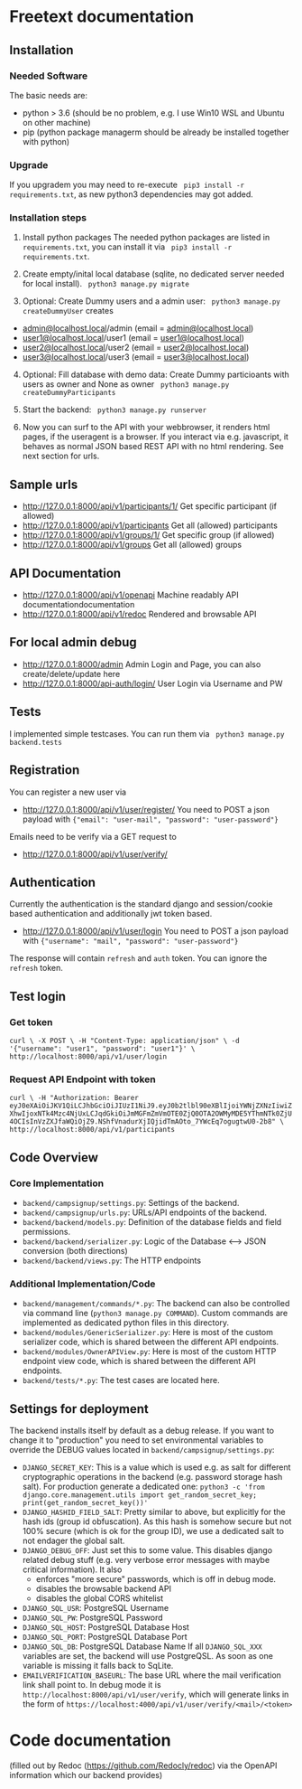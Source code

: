 # Freetext documentation
## Installation
### Needed Software
The basic needs are:
- python > 3.6 (should be no problem, e.g. I use Win10 WSL and Ubuntu on other machine)
- pip (python package managerm should be already be installed together with python)

### Upgrade
If you upgradem you may need to re-execute ` pip3 install -r requirements.txt`,
as new python3 dependencies may got added.

### Installation steps
1) Install python packages
The needed python packages are listed in ` requirements.txt`,
you can install it via ` pip3 install -r requirements.txt`.

2) Create empty/inital local database (sqlite, no dedicated server needed for local install).
` python3 manage.py migrate`

3) Optional: Create Dummy users and a admin user:
` python3 manage.py createDummyUser`
creates 
 - admin@localhost.local/admin (email = admin@localhost.local)
 - user1@localhost.local/user1 (email = user1@localhost.local)
 - user2@localhost.local/user2 (email = user2@localhost.local)
 - user3@localhost.local/user3 (email = user3@localhost.local)

4) Optional: Fill database with demo data: Create Dummy particioants with users as owner and None as owner
` python3 manage.py createDummyParticipants`

5) Start the backend:
` python3 manage.py runserver`

6) Now you can surf to the API with your webbrowser, it renders html pages,
if the useragent is a browser. If you interact via e.g. javascript,
it behaves as normal JSON based REST API with no html rendering.
See next section for urls.

## Sample urls
- http://127.0.0.1:8000/api/v1/participants/1/ Get specific participant (if allowed)
- http://127.0.0.1:8000/api/v1/participants Get all (allowed) participants
- http://127.0.0.1:8000/api/v1/groups/1/ Get specific group (if allowed)
- http://127.0.0.1:8000/api/v1/groups Get all (allowed) groups

## API Documentation
- http://127.0.0.1:8000/api/v1/openapi Machine readably API documentationdocumentation
- http://127.0.0.1:8000/api/v1/redoc  Rendered and browsable API

## For local admin debug
- http://127.0.0.1:8000/admin Admin Login and Page, you can also create/delete/update here
- http://127.0.0.1:8000/api-auth/login/ User Login via Username and PW

## Tests
I implemented simple testcases. You can run them via ` python3 manage.py backend.tests`

## Registration
You can register a new user via
- http://127.0.0.1:8000/api/v1/user/register/
You need to POST a json payload with
`{"email": "user-mail", "password": "user-password"}`

Emails need to be verify via a GET request to
- http://127.0.0.1:8000/api/v1/user/verify/<token>

## Authentication
Currently the authentication is the standard django and session/cookie based authentication
and additionally jwt token based.
- http://127.0.0.1:8000/api/v1/user/login
You need to POST a json payload with
`{"username": "mail", "password": "user-password"}`

The response will contain `refresh` and `auth` token.
You can ignore the `refresh` token.

## Test login
### Get token
`curl \
  -X POST \
  -H "Content-Type: application/json" \
  -d '{"username": "user1", "password": "user1"}' \
  http://localhost:8000/api/v1/user/login`

### Request API Endpoint with token
`curl \
  -H "Authorization: Bearer eyJ0eXAiOiJKV1QiLCJhbGciOiJIUzI1NiJ9.eyJ0b2tlbl90eXBlIjoiYWNjZXNzIiwiZXhwIjoxNTk4Mzc4NjUxLCJqdGkiOiJmMGFmZmVmOTE0ZjQ0OTA2OWMyMDE5YThmNTk0ZjU4OCIsInVzZXJfaWQiOjZ9.NShfVnadurXjIQjidTmAOto_7YWcEq7ogugtwU0-2b8" \
  http://localhost:8000/api/v1/participants`

## Code Overview
### Core Implementation
 - `backend/campsignup/settings.py`: Settings of the backend.
 - `backend/campsignup/urls.py`: URLs/API endpoints of the backend.
 - `backend/backend/models.py`: Definition of the database fields
 and field permissions.
 - `backend/backend/serializer.py`: Logic of the Database <--> JSON conversion (both directions)
 - `backend/backend/views.py`: The HTTP endpoints

 ### Additional Implementation/Code
 - `backend/management/commands/*.py`: The backend can also be controlled via command line (`python3 manage.py COMMAND`).
 Custom commands are implemented as dedicated python files in this directory.
 - `backend/modules/GenericSerializer.py`: Here is most of the custom serializer code, which is shared between the different API endpoints.
 - `backend/modules/OwnerAPIView.py`: Here is most of the custom HTTP endpoint view code, which is shared between the different API endpoints.
 - `backend/tests/*.py`: The test cases are located here.

## Settings for deployment
The backend installs itself by default as a debug release.
If you want to change it to "production" you need to set environmental variables to override the DEBUG values located in `backend/campsignup/settings.py`:

- `DJANGO_SECRET_KEY`:
  This is a value which is used e.g. as salt for different cryptographic operations in the backend (e.g. password storage hash salt). For production generate a dedicated one:
  `python3 -c 'from django.core.management.utils import get_random_secret_key; print(get_random_secret_key())'`
- `DJANGO_HASHID_FIELD_SALT`:
  Pretty similar to above, but explicitly for the hash ids
  (group id obfuscation). As this hash is somehow secure but not 100% secure (which is ok for the group ID), we use a dedicated salt to not endager the global salt.
- `DJANGO_DEBUG_OFF`: Just set this to some value.
  This disables django related debug stuff (e.g. very verbose error messages with maybe critical information).
  It also
    - enforces "more secure" passwords, which is off in debug mode.
    - disables the browsable backend API
    - disables the global CORS whitelist
- `DJANGO_SQL_USR`: PostgreSQL Username
- `DJANGO_SQL_PW`: PostgreSQL Password
- `DJANGO_SQL_HOST`: PostgreSQL Database Host
- `DJANGO_SQL_PORT`: PostgreSQL Database Port
- `DJANGO_SQL_DB`: PostgreSQL Database Name
   If all `DJANGO_SQL_XXX` variables are set, the backend will use PostgreQSL. As soon as one variable is missing it falls back to SqLite.
- `EMAILVERIFICATION_BASEURL`: The base URL where the mail verification link shall point to.
   In debug mode it is `http://localhost:8000/api/v1/user/verify`,
   which will generate links in the form of `https://localhost:4000/api/v1/user/verify/<mail>/<token>`

# Code documentation
(filled out by Redoc (https://github.com/Redocly/redoc) via the OpenAPI information which our backend provides)